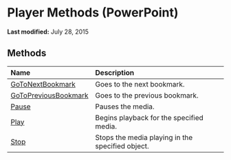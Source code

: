 
# Player Methods (PowerPoint)

 **Last modified:** July 28, 2015


## Methods



|**Name**|**Description**|
|:-----|:-----|
| [GoToNextBookmark](04fec2c7-e0b2-af85-2f16-1e36ae67d87c.md)|Goes to the next bookmark.|
| [GoToPreviousBookmark](d715436e-dd91-9619-cf70-57ae059f7254.md)|Goes to the previous bookmark.|
| [Pause](eb04419a-125d-acce-c5c1-489131eb4842.md)|Pauses the media.|
| [Play](784de3da-846e-fb9d-bc14-6ba453904d30.md)|Begins playback for the specified media.|
| [Stop](657c54a4-510b-c9c7-ad78-6cdc3a6bab76.md)|Stops the media playing in the specified object.|
